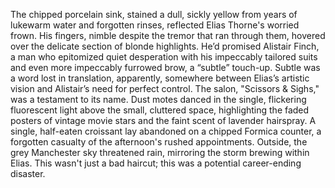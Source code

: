 The chipped porcelain sink, stained a dull, sickly yellow from years of lukewarm water and forgotten rinses, reflected Elias Thorne's worried frown.  His fingers, nimble despite the tremor that ran through them, hovered over the delicate section of blonde highlights.  He’d promised Alistair Finch, a man who epitomized quiet desperation with his impeccably tailored suits and even more impeccably furrowed brow, a “subtle” touch-up.  Subtle was a word lost in translation, apparently, somewhere between Elias’s artistic vision and Alistair’s need for perfect control.  The salon, "Scissors & Sighs," was a testament to its name.  Dust motes danced in the single, flickering fluorescent light above the small, cluttered space, highlighting the faded posters of vintage movie stars and the faint scent of lavender hairspray.  A single, half-eaten croissant lay abandoned on a chipped Formica counter, a forgotten casualty of the afternoon's rushed appointments.  Outside, the grey Manchester sky threatened rain, mirroring the storm brewing within Elias. This wasn't just a bad haircut; this was a potential career-ending disaster.
